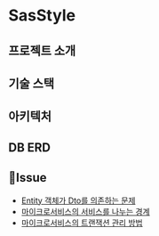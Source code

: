 # SasStyle

## 프로젝트 소개

## 기술 스택

## 아키텍처

## DB ERD

## 📌Issue
- [Entity 객체가 Dto를 의존하는 문제](https://github.com/sasstyle/backend/issues/24)
- [마이크로서비스의 서비스를 나누는 경계](https://github.com/sasstyle/backend/issues/34)
- [마이크로서비스의 트랜잭션 관리 방법](https://github.com/sasstyle/backend/issues/29)
